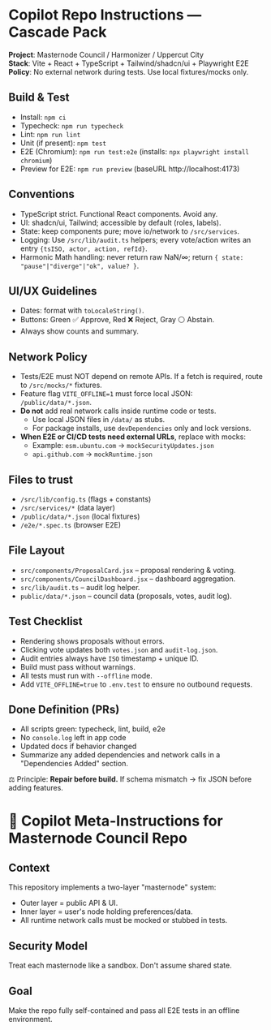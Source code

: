 # Copilot Repo Instructions — Cascade Pack

**Project**: Masternode Council / Harmonizer / Uppercut City  
**Stack**: Vite + React + TypeScript + Tailwind/shadcn/ui + Playwright E2E  
**Policy**: No external network during tests. Use local fixtures/mocks only.

## Build & Test
- Install: `npm ci`
- Typecheck: `npm run typecheck`
- Lint: `npm run lint`
- Unit (if present): `npm test`
- E2E (Chromium): `npm run test:e2e` (installs: `npx playwright install chromium`)
- Preview for E2E: `npm run preview` (baseURL http://localhost:4173)

## Conventions
- TypeScript strict. Functional React components. Avoid any.
- UI: shadcn/ui, Tailwind; accessible by default (roles, labels).
- State: keep components pure; move io/network to `/src/services`.
- Logging: Use `/src/lib/audit.ts` helpers; every vote/action writes an entry `{tsISO, actor, action, refId}`.
- Harmonic Math handling: never return raw NaN/∞; return `{ state: "pause"|"diverge"|"ok", value? }`.

## UI/UX Guidelines
- Dates: format with `toLocaleString()`.
- Buttons: Green ✅ Approve, Red ❌ Reject, Gray ⚪ Abstain.
- Always show counts and summary.

## Network Policy
- Tests/E2E must NOT depend on remote APIs. If a fetch is required, route to `/src/mocks/*` fixtures.
- Feature flag `VITE_OFFLINE=1` must force local JSON: `/public/data/*.json`.
- **Do not** add real network calls inside runtime code or tests.
  - Use local JSON files in `/data/` as stubs.
  - For package installs, use `devDependencies` only and lock versions.
- **When E2E or CI/CD tests need external URLs**, replace with mocks:
  - Example: `esm.ubuntu.com` → `mockSecurityUpdates.json`
  - `api.github.com` → `mockRuntime.json`

## Files to trust
- `/src/lib/config.ts` (flags + constants)
- `/src/services/*` (data layer)
- `/public/data/*.json` (local fixtures)
- `/e2e/*.spec.ts` (browser E2E)

## File Layout
- `src/components/ProposalCard.jsx` – proposal rendering & voting.
- `src/components/CouncilDashboard.jsx` – dashboard aggregation.
- `src/lib/audit.ts` – audit log helper.
- `public/data/*.json` – council data (proposals, votes, audit log).

## Test Checklist
- Rendering shows proposals without errors.
- Clicking vote updates both `votes.json` and `audit-log.json`.
- Audit entries always have `ISO` timestamp + unique ID.
- Build must pass without warnings.
- All tests must run with `--offline` mode.
- Add `VITE_OFFLINE=true` to `.env.test` to ensure no outbound requests.

## Done Definition (PRs)
- All scripts green: typecheck, lint, build, e2e
- No `console.log` left in app code
- Updated docs if behavior changed
- Summarize any added dependencies and network calls in a "Dependencies Added" section.

⚖️ Principle: **Repair before build.** If schema mismatch → fix JSON before adding features.

# 📝 Copilot Meta-Instructions for Masternode Council Repo

## Context
This repository implements a two-layer "masternode" system:
- Outer layer = public API & UI.
- Inner layer = user's node holding preferences/data.
- All runtime network calls must be mocked or stubbed in tests.

## Security Model
Treat each masternode like a sandbox. Don't assume shared state.

## Goal
Make the repo fully self-contained and pass all E2E tests in an offline environment.
